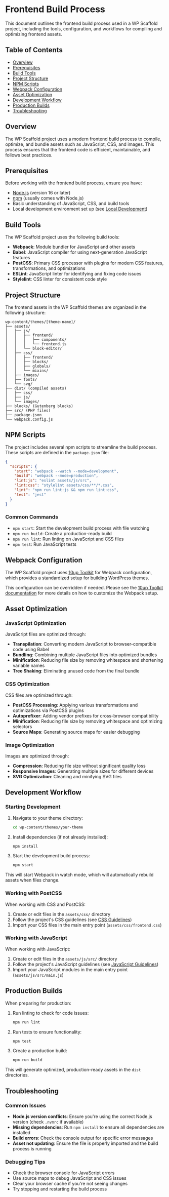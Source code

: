 # Frontend Build Process

This document outlines the frontend build process used in a WP Scaffold project, including the tools, configuration, and workflows for compiling and optimizing frontend assets.

## Table of Contents
- [Overview](#overview)
- [Prerequisites](#prerequisites)
- [Build Tools](#build-tools)
- [Project Structure](#project-structure)
- [NPM Scripts](#npm-scripts)
- [Webpack Configuration](#webpack-configuration)
- [Asset Optimization](#asset-optimization)
- [Development Workflow](#development-workflow)
- [Production Builds](#production-builds)
- [Troubleshooting](#troubleshooting)

## Overview

The WP Scaffold project uses a modern frontend build process to compile, optimize, and bundle assets such as JavaScript, CSS, and images. This process ensures that the frontend code is efficient, maintainable, and follows best practices.

## Prerequisites

Before working with the frontend build process, ensure you have:

- [Node.js](https://nodejs.org/) (version 16 or later)
- [npm](https://www.npmjs.com/) (usually comes with Node.js)
- Basic understanding of JavaScript, CSS, and build tools
- Local development environment set up (see [Local Development](../testing-quality/local-development.md))

## Build Tools

The WP Scaffold project uses the following build tools:

- **Webpack**: Module bundler for JavaScript and other assets
- **Babel**: JavaScript compiler for using next-generation JavaScript features
- **PostCSS**: Primary CSS processor with plugins for modern CSS features, transformations, and optimizations
- **ESLint**: JavaScript linter for identifying and fixing code issues
- **Stylelint**: CSS linter for consistent code style

## Project Structure

The frontend assets in the WP Scaffold themes are organized in the following structure:

```
wp-content/themes/[theme-name]/
├── assets/
│   ├── js/
│   │   ├── frontend/
│   │   │   ├── components/
│   │   │   └── frontend.js
│   │   └── block-editor/
│   ├── css/
│   │   ├── frontend/
│   │   ├── blocks/
│   │   ├── globals/
│   │   └── mixins/
│   ├── images/
│   ├── fonts/
│   └── svg/
├── dist/ (compiled assets)
│   ├── css/
│   ├── js/
│   └── images/
├── blocks/ (Gutenberg blocks)
├── src/ (PHP files)
├── package.json
└── webpack.config.js
```

## NPM Scripts

The project includes several npm scripts to streamline the build process. These scripts are defined in the `package.json` file:

```json
{
  "scripts": {
    "start": "webpack --watch --mode=development",
    "build": "webpack --mode=production",
    "lint:js": "eslint assets/js/src",
    "lint:css": "stylelint assets/css/**/*.css",
    "lint": "npm run lint:js && npm run lint:css",
    "test": "jest"
  }
}
```

### Common Commands

- `npm start`: Start the development build process with file watching
- `npm run build`: Create a production-ready build
- `npm run lint`: Run linting on JavaScript and CSS files
- `npm test`: Run JavaScript tests

## Webpack Configuration
The WP Scaffold project uses [10up Toolkit](https://github.com/10up/10up-toolkit/) for Webpack configuration, which provides a standardized setup for building WordPress themes.

This configuration can be overridden if needed. Please see the [10up Toolkit documentation](https://github.com/10up/10up-toolkit/blob/develop/packages/toolkit/README.md#customizations) for more details on how to customize the Webpack setup.

## Asset Optimization

### JavaScript Optimization

JavaScript files are optimized through:

- **Transpilation**: Converting modern JavaScript to browser-compatible code using Babel
- **Bundling**: Combining multiple JavaScript files into optimized bundles
- **Minification**: Reducing file size by removing whitespace and shortening variable names
- **Tree Shaking**: Eliminating unused code from the final bundle

### CSS Optimization

CSS files are optimized through:

- **PostCSS Processing**: Applying various transformations and optimizations via PostCSS plugins
- **Autoprefixer**: Adding vendor prefixes for cross-browser compatibility
- **Minification**: Reducing file size by removing whitespace and optimizing selectors
- **Source Maps**: Generating source maps for easier debugging

### Image Optimization

Images are optimized through:

- **Compression**: Reducing file size without significant quality loss
- **Responsive Images**: Generating multiple sizes for different devices
- **SVG Optimization**: Cleaning and minifying SVG files

## Development Workflow

### Starting Development

1. Navigate to your theme directory:
   ```bash
   cd wp-content/themes/your-theme
   ```

2. Install dependencies (if not already installed):
   ```bash
   npm install
   ```

3. Start the development build process:
   ```bash
   npm start
   ```

This will start Webpack in watch mode, which will automatically rebuild assets when files change.

### Working with PostCSS

When working with CSS and PostCSS:

1. Create or edit files in the `assets/css/` directory
2. Follow the project's CSS guidelines (see [CSS Guidelines](./css-guidelines.md))
3. Import your CSS files in the main entry point (`assets/css/frontend.css`)

### Working with JavaScript

When working with JavaScript:

1. Create or edit files in the `assets/js/src/` directory
2. Follow the project's JavaScript guidelines (see [JavaScript Guidelines](./javascript-guidelines.md))
3. Import your JavaScript modules in the main entry point (`assets/js/src/main.js`)

## Production Builds

When preparing for production:

1. Run linting to check for code issues:
   ```bash
   npm run lint
   ```

2. Run tests to ensure functionality:
   ```bash
   npm test
   ```

3. Create a production build:
   ```bash
   npm run build
   ```

This will generate optimized, production-ready assets in the `dist` directories.

## Troubleshooting

### Common Issues

- **Node.js version conflicts**: Ensure you're using the correct Node.js version (check `.nvmrc` if available)
- **Missing dependencies**: Run `npm install` to ensure all dependencies are installed
- **Build errors**: Check the console output for specific error messages
- **Asset not updating**: Ensure the file is properly imported and the build process is running

### Debugging Tips

- Check the browser console for JavaScript errors
- Use source maps to debug JavaScript and CSS issues
- Clear your browser cache if you're not seeing changes
- Try stopping and restarting the build process
